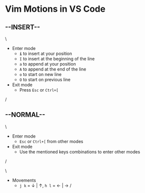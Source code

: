 # Vim Motions in VS Code

--INSERT--
-
\\

- Enter mode
  - **`i`** to insert at your position
  - `I` to insert at the beginning of the line
  - `a` to append at your position
  - `A` to append at the end of the line
  - `o` to start on new line
  - `O` to start on previous line 
- Exit mode
  - Press `Esc` or `Ctrl+[`

/

--NORMAL--
-

\

- Enter mode
  - `Esc` or `Ctrl+[` from other modes
- Exit mode
  - Use the mentioned keys combinations to enter other modes

/

\
- Movements
  - `j k` = ↓ | ↑, `h l` = ← | →
/
